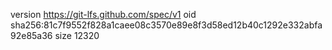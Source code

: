 version https://git-lfs.github.com/spec/v1
oid sha256:81c7f9552f828a1caee08c3570e89e8f3d58ed12b40c1292e332abfa92e85a36
size 12320
